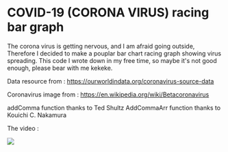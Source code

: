 COVID-19 (CORONA VIRUS) racing bar graph
====
The corona virus is getting nervous, and I am afraid going outside, Therefore I decided to make a pouplar bar chart racing graph showing virus spreading.
This code I wrote down in my free time, so maybe it's not good enough, please bear with me kekeke.

Data resource from :
https://ourworldindata.org/coronavirus-source-data

Coronavirus image from :
https://en.wikipedia.org/wiki/Betacoronavirus

addComma function thanks to Ted Shultz 
AddCommaArr function thanks to Kouichi C. Nakamura

The video :

[![](http://img.youtube.com/vi/tvQRUV7A2s8/0.jpg)](http://www.youtube.com/watch?v=tvQRUV7A2s8 "")

